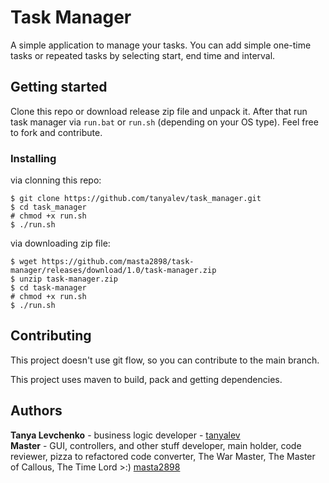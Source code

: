 # Task Manager
A simple application to manage your tasks. You can add simple one-time tasks or repeated tasks by selecting start, end time and interval.

## Getting started
Clone this repo or download release zip file and unpack it. After that run task manager via `run.bat` or `run.sh` (depending on your OS type).
Feel free to fork and contribute.

### Installing
via clonning this repo:
```
$ git clone https://github.com/tanyalev/task_manager.git
$ cd task_manager
# chmod +x run.sh
$ ./run.sh
```

via downloading zip file:
```
$ wget https://github.com/masta2898/task-manager/releases/download/1.0/task-manager.zip
$ unzip task-manager.zip
$ cd task-manager
# chmod +x run.sh
$ ./run.sh
```

## Contributing
This project doesn't use git flow, so you can contribute to the main branch.

This project uses maven to build, pack and getting dependencies.

## Authors
**Tanya Levchenko** - business logic developer - [tanyalev](https://github.com/tanyalev/) \
**Master** - GUI, controllers, and other stuff developer, main holder, code reviewer, pizza to refactored code converter, The War Master, The Master of Callous, The Time Lord >:) [masta2898](https://github.com/masta2898)
